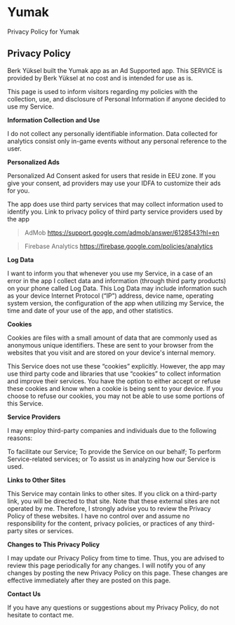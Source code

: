 
# Yumak
Privacy Policy for Yumak

## Privacy Policy

Berk Yüksel built the Yumak app as an Ad Supported app. This SERVICE is provided by Berk Yüksel at no cost and is intended for use as is.

This page is used to inform visitors regarding my policies with the collection, use, and disclosure of Personal Information if anyone decided to use my Service.

**Information Collection and Use**

I do not collect any personally identifiable information. Data collected for analytics consist only in-game events without any personal reference to the user. 

**Personalized Ads**

Personalized Ad Consent asked for users that reside in EEU zone. If you give your consent, ad providers may use your IDFA to customize their ads for you.

The app does use third party services that may collect information used to identify you.
Link to privacy policy of third party service providers used by the app

> AdMob
 https://support.google.com/admob/answer/6128543?hl=en

> Firebase Analytics
https://firebase.google.com/policies/analytics

**Log Data**

I want to inform you that whenever you use my Service, in a case of an error in the app I collect data and information (through third party products) on your phone called Log Data. This Log Data may include information such as your device Internet Protocol (“IP”) address, device name, operating system version, the configuration of the app when utilizing my Service, the time and date of your use of the app, and other statistics.

**Cookies**

Cookies are files with a small amount of data that are commonly used as anonymous unique identifiers. These are sent to your browser from the websites that you visit and are stored on your device's internal memory.

This Service does not use these “cookies” explicitly. However, the app may use third party code and libraries that use “cookies” to collect information and improve their services. You have the option to either accept or refuse these cookies and know when a cookie is being sent to your device. If you choose to refuse our cookies, you may not be able to use some portions of this Service.

**Service Providers**

I may employ third-party companies and individuals due to the following reasons:

To facilitate our Service;
To provide the Service on our behalf;
To perform Service-related services; or
To assist us in analyzing how our Service is used.

**Links to Other Sites**

This Service may contain links to other sites. If you click on a third-party link, you will be directed to that site. Note that these external sites are not operated by me. Therefore, I strongly advise you to review the Privacy Policy of these websites. I have no control over and assume no responsibility for the content, privacy policies, or practices of any third-party sites or services.

**Changes to This Privacy Policy**

I may update our Privacy Policy from time to time. Thus, you are advised to review this page periodically for any changes. I will notify you of any changes by posting the new Privacy Policy on this page. These changes are effective immediately after they are posted on this page.

**Contact Us**

If you have any questions or suggestions about my Privacy Policy, do not hesitate to contact me.
